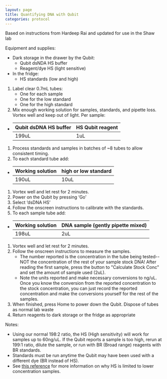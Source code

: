```yaml
---
layout: page
title: Quantifying DNA with Qubit
categories: protocol
---
```


Based on instructions from Hardeep Rai and updated for use in the Shaw lab

Equipment and supplies:
  * Dark storage in the drawer by the Qubit:
    * Qubit dsNDA HS buffer
    * Reagent/dye HS (light sensitive)
  * In the fridge:
    * HS standards (low and high)


1. Label clear 0.7mL tubes:
    * One for each sample
    * One for the low standard
    * One for the high standard
1. Mix enough working solution for samples, standards, and pipette loss. Vortex well and keep out of light. Per sample:
  * | Qubit dsDNA HS buffer | HS Qubit reagent |
    | --------------------- | ---------------- |
    | 199uL | 1uL |

1. Process standards and samples in batches of ~8 tubes to allow consistent timing.
1. To each standard tube add:
  * | Working solution | high or low standard |
    | ---------------- | -------------------- |
    | 190uL | 10uL |

1. Vortex well and let rest for 2 minutes.
1. Power on the Qubit by pressing ‘Go’
1. Select ‘dsDNA HS’
1. Follow the onscreen instructions to calibrate with the standards.
1. To each sample tube add:
  * | Working solution | DNA sample (gently pipette mixed) |
    | ---------------- | --------------------------------- |
    | 198uL | 2uL |

1. Vortex well and let rest for 2 minutes.
1. Follow the onscreen instructions to measure the samples.
    * The number reported is the concentration in the tube being tested--NOT the concentration of the rest of your sample stock DNA! After reading the first sample, press the button to "Calculate Stock Conc" and set the amount of sample used (2uL).
    * Note the units reported and make necessary conversions to ng/uL. Once you know the conversion from the reported concentration to the stock concentration, you can just record the reported concentration and make the conversions yourself for the rest of the samples.
1. When finished, press Home to power down the Qubit. Dispose of tubes as normal lab waste
1. Return reagents to dark storage or the fridge as appropriate

Notes:
  * Using our normal 198:2 ratio, the HS (High sensitivity) will work for samples up to 60ng/uL. If the Qubit reports a sample is too high, rerun at 199:1 ratio, dilute the sample, or run with BR (Broad range) reagents with BR standards.
  * Standards must be run anytime the Qubit may have been used with a different dye (BR instead of HS).
  * See [this reference][1] for more information on why HS is limited to lower concentration samples.

[1]: http://www.epigenomes.ca/protocols-and-standards/quantifying-dna-samples-using-the-qubit-fluorometer-libpr-0030-ver-11.pdf
